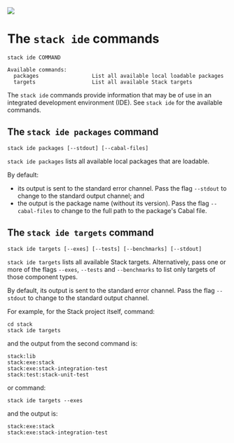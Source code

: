 <div class="hidden-warning"><a href="https://docs.haskellstack.org/"><img src="https://cdn.jsdelivr.net/gh/commercialhaskell/stack/doc/img/hidden-warning.svg"></a></div>

# The `stack ide` commands

~~~text
stack ide COMMAND

Available commands:
  packages                 List all available local loadable packages
  targets                  List all available Stack targets
~~~

The `stack ide` commands provide information that may be of use in an
integrated development environment (IDE). See `stack ide` for the available
commands.

## The `stack ide packages` command

~~~text
stack ide packages [--stdout] [--cabal-files]
~~~

`stack ide packages` lists all available local packages that are loadable.

By default:

* its output is sent to the standard error channel. Pass the flag `--stdout` to
  change to the standard output channel; and
* the output is the package name (without its version). Pass the flag
  `--cabal-files` to change to the full path to the package's Cabal file.

## The `stack ide targets` command

~~~text
stack ide targets [--exes] [--tests] [--benchmarks] [--stdout]
~~~

`stack ide targets` lists all available Stack targets. Alternatively, pass one
or more of the flags `--exes`, `--tests` and `--benchmarks` to list only targets
of those component types.

By default, its output is sent to the standard error channel. Pass the flag
`--stdout` to change to the standard output channel.

For example, for the Stack project itself, command:

~~~text
cd stack
stack ide targets
~~~

and the output from the second command is:

~~~text
stack:lib
stack:exe:stack
stack:exe:stack-integration-test
stack:test:stack-unit-test
~~~

or command:

~~~text
stack ide targets --exes
~~~

and the output is:

~~~text
stack:exe:stack
stack:exe:stack-integration-test
~~~
